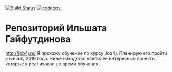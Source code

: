 [![Build Status](https://travis-ci.org/ilshatG/job4j.svg?branch=master)](https://travis-ci.org/ilshatG/job4j)
[![codecov](https://codecov.io/gh/ilshatG/job4j/branch/master/graph/badge.svg)](https://codecov.io/gh/ilshatG/job4j)
# Репозиторий Ильшата Гайфутдинова
http://job4j.ru/
Я прохожу обучение по курсу Job4j. Планирую его пройти к началу 2019 года.
Ниже находятся наиболее интересные проекты, которые я реализовал во время обучения.